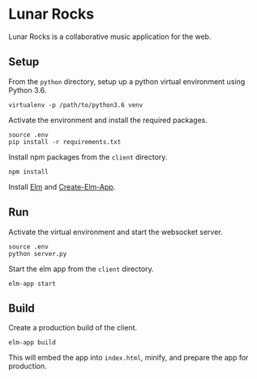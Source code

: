 # Lunar Rocks

Lunar Rocks is a collaborative music application for the web.

## Setup

From the `python` directory, setup up a python virtual environment using Python 3.6.

```
virtualenv -p /path/to/python3.6 venv
```

Activate the environment and install the required packages.
```
source .env
pip install -r requirements.txt
```

Install npm packages from the `client` directory.
```
npm install
```

Install [Elm](https://guide.elm-lang.org/install.html) and [Create-Elm-App](https://github.com/halfzebra/create-elm-app).

## Run 

Activate the virtual environment and start the websocket server.
```
source .env
python server.py
```

Start the elm app from the `client` directory.

```
elm-app start
```


## Build

Create a production build of the client.

```
elm-app build
```

This will embed the app into `index.html`, minify, and prepare the app for production.
